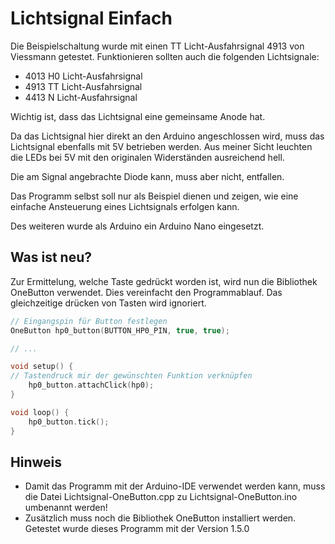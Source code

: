 # Lichtsignal Einfach

Die Beispielschaltung wurde mit einen TT Licht-Ausfahrsignal 4913 von Viessmann getestet. Funktionieren sollten auch die folgenden Lichtsignale:
* 4013 H0 Licht-Ausfahrsignal
* 4913 TT Licht-Ausfahrsignal
* 4413 N Licht-Ausfahrsignal

Wichtig ist, dass das Lichtsignal eine gemeinsame Anode hat.

Da das Lichtsignal hier direkt an den Arduino angeschlossen wird, muss das Lichtsignal ebenfalls mit 5V betrieben werden. Aus meiner Sicht leuchten die LEDs bei 5V mit den originalen Widerständen ausreichend hell. 

Die am Signal angebrachte Diode kann, muss aber nicht, entfallen.

Das Programm selbst soll nur als Beispiel dienen und zeigen, wie eine einfache Ansteuerung eines Lichtsignals erfolgen kann.

Des weiteren wurde als Arduino ein Arduino Nano eingesetzt. 

## Was ist neu?

Zur Ermittelung, welche Taste gedrückt worden ist, wird nun die Bibliothek OneButton verwendet. Dies vereinfacht den Programmablauf. Das gleichzeitige drücken von Tasten wird ignoriert.

```CPP
// Eingangspin für Button festlegen
OneButton hp0_button(BUTTON_HP0_PIN, true, true);

// ...

void setup() {
// Tastendruck mir der gewünschten Funktion verknüpfen
	hp0_button.attachClick(hp0);
}

void loop() {
	hp0_button.tick();
}
```

## Hinweis

* Damit das Programm mit der Arduino-IDE verwendet werden kann, muss die Datei  Lichtsignal-OneButton.cpp zu Lichtsignal-OneButton.ino umbenannt werden!
* Zusätzlich muss noch die Bibliothek OneButton installiert werden. Getestet wurde dieses Programm mit der Version 1.5.0
